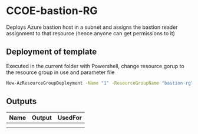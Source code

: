 # CCOE-bastion-RG

Deploys Azure bastion host in a subnet and assigns the bastion reader assignment to that resource (hence anyone can get permissions to it)
## Deployment of template 

Executed in the current folder with Powershell, change resource gorup to the resource group in use and parameter file

```bash
New-AzResourceGroupDeployment -Name "1" -ResourceGroupName "bastion-rg" -Mode Incremental -TemplateParameterFile .\azuredeploy.parameters.json -TemplateFile .\azureDeploy.json -Verbose
```

## Outputs
| Name  | Output | UsedFor |
| ------------- | ------------- | ------------- |
|    |    |   |
|   |   |  |



